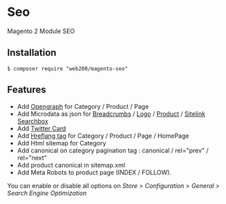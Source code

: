 # Seo

Magento 2 Module SEO

## Installation

```
$ composer require "web200/magento-seo"
```

## Features

* Add [Opengraph](https://ogp.me/) for Category / Product / Page
* Add Microdata as json for [Breadcrumbs](https://developers.google.com/search/docs/data-types/breadcrumb) / [Logo](https://developers.google.com/search/docs/data-types/logo) / [Product](https://developers.google.com/search/docs/data-types/product) / [Sitelink Searchbox](https://developers.google.com/search/docs/data-types/sitelinks-searchbox)
* Add [Twitter Card](https://developer.twitter.com/en/docs/twitter-for-websites/cards/guides/getting-started)
* Add [Hreflang tag](https://developers.google.com/search/docs/advanced/crawling/localized-versions) for Category / Product / Page / HomePage
* Add Html sitemap for Category
* Add canonical on category pagination tag : canonical / rel="prev" / rel="next"
* Add product canonical in sitemap.xml
* Add Meta Robots to product page (INDEX / FOLLOW).

You can enable or disable all options on _Store > Configuration > General > Search Engine Optimization_
